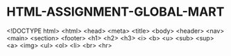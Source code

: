 # HTML-ASSIGNMENT-GLOBAL-MART
&lt;!DOCTYPE html> &lt;html> &lt;head> &lt;meta> &lt;title> &lt;body> &lt;header> &lt;nav> &lt;main> &lt;section> &lt;footer> &lt;h1> &lt;h2> &lt;h3> &lt;i> &lt;b> &lt;u> &lt;sub> &lt;sup> &lt;a> &lt;img> &lt;ul> &lt;ol> &lt;li> &lt;br> &lt;hr>
